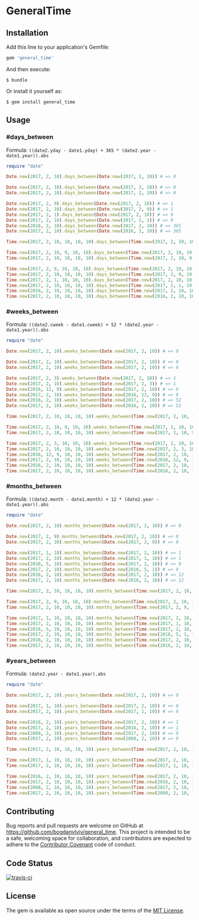 # GeneralTime

## Installation

Add this line to your application's Gemfile:

```ruby
gem 'general_time'
```

And then execute:

    $ bundle

Or install it yourself as:

    $ gem install general_time

## Usage

### #days_between

Formula: `((date2.yday - date1.yday) + 365 * (date2.year - date1.year)).abs`

```ruby
require "date"

Date.new(2017, 2, 10).days_between(Date.new(2017, 2, 10)) # => 0

Date.new(2017, 2, 10).days_between(Date.new(2017, 2, 10)) # => 0
Date.new(2017, 2, 10).days_between(Date.new(2017, 2, 10)) # => 0

Date.new(2017, 2, 9).days_between(Date.new(2017, 2, 10)) # => 1
Date.new(2017, 2, 10).days_between(Date.new(2017, 2, 9)) # => 1
Date.new(2017, 2, 1).days_between(Date.new(2017, 2, 10)) # => 9
Date.new(2017, 2, 10).days_between(Date.new(2017, 2, 1)) # => 9
Date.new(2016, 2, 10).days_between(Date.new(2017, 2, 10)) # => 365
Date.new(2017, 2, 10).days_between(Date.new(2016, 2, 10)) # => 365
```

```ruby
Time.new(2017, 2, 10, 10, 10, 10).days_between(Time.new(2017, 2, 10, 10, 10, 10)) # => 0

Time.new(2017, 2, 10, 9, 10, 10).days_between(Time.new(2017, 2, 10, 10, 10, 10)) # => 0
Time.new(2017, 2, 10, 10, 10, 10).days_between(Time.new(2017, 2, 10, 9, 10, 10)) # => 0

Time.new(2017, 2, 9, 10, 10, 10).days_between(Time.new(2017, 2, 10, 10, 10, 10)) # => 1
Time.new(2017, 2, 10, 10, 10, 10).days_between(Time.new(2017, 2, 9, 10, 10, 10)) # => 1
Time.new(2017, 2, 1, 10, 10, 10).days_between(Time.new(2017, 2, 10, 10, 10, 10)) # => 9
Time.new(2017, 2, 10, 10, 10, 10).days_between(Time.new(2017, 2, 1, 10, 10, 10)) # => 9
Time.new(2016, 2, 10, 10, 10, 10).days_between(Time.new(2017, 2, 10, 10, 10, 10)) # => 365
Time.new(2017, 2, 10, 10, 10, 10).days_between(Time.new(2016, 2, 10, 10, 10, 10)) # => 365
```

### #weeks_between

Formula: `((date2.cweek - date1.cweek) + 52 * (date2.year - date1.year)).abs`

```ruby
require "date"

Date.new(2017, 2, 10).weeks_between(Date.new(2017, 2, 10)) # => 0

Date.new(2017, 2, 10).weeks_between(Date.new(2017, 2, 10)) # => 0
Date.new(2017, 2, 10).weeks_between(Date.new(2017, 2, 10)) # => 0

Date.new(2017, 2, 3).weeks_between(Date.new(2017, 2, 10)) # => 1
Date.new(2017, 2, 10).weeks_between(Date.new(2017, 2, 3)) # => 1
Date.new(2016, 12, 9).weeks_between(Date.new(2017, 2, 10)) # => 9
Date.new(2017, 2, 10).weeks_between(Date.new(2016, 12, 9)) # => 9
Date.new(2016, 2, 10).weeks_between(Date.new(2017, 2, 10)) # => 52
Date.new(2017, 2, 10).weeks_between(Date.new(2016, 2, 10)) # => 52
```

```ruby
Time.new(2017, 2, 10, 10, 10, 10).weeks_between(Time.new(2017, 2, 10, 10, 10, 10)) # => 0

Time.new(2017, 2, 10, 9, 10, 10).weeks_between(Time.new(2017, 2, 10, 10, 10, 10)) # => 0
Time.new(2017, 2, 10, 10, 10, 10).weeks_between(Time.new(2017, 2, 10, 9, 10, 10)) # => 0

Time.new(2017, 2, 3, 10, 10, 10).weeks_between(Time.new(2017, 2, 10, 10, 10, 10)) # => 1
Time.new(2017, 2, 10, 10, 10, 10).weeks_between(Time.new(2017, 2, 3, 10, 10, 10)) # => 1
Time.new(2016, 12, 9, 10, 10, 10).weeks_between(Time.new(2017, 2, 10, 10, 10, 10)) # => 9
Time.new(2017, 2, 10, 10, 10, 10).weeks_between(Time.new(2016, 12, 9, 10, 10, 10)) # => 9
Time.new(2016, 2, 10, 10, 10, 10).weeks_between(Time.new(2017, 2, 10, 10, 10, 10)) # => 52
Time.new(2017, 2, 10, 10, 10, 10).weeks_between(Time.new(2016, 2, 10, 10, 10, 10)) # => 52
```

### #months_between

Formula: `((date2.month - date1.month) + 12 * (date2.year - date1.year)).abs`

```ruby
require "date"

Date.new(2017, 2, 10).months_between(Date.new(2017, 2, 10)) # => 0

Date.new(2017, 2, 9).months_between(Date.new(2017, 2, 10)) # => 0
Date.new(2017, 2, 10).months_between(Date.new(2017, 2, 9)) # => 0

Date.new(2017, 1, 10).months_between(Date.new(2017, 2, 10)) # => 1
Date.new(2017, 2, 10).months_between(Date.new(2017, 1, 10)) # => 1
Date.new(2016, 5, 10).months_between(Date.new(2017, 2, 10)) # => 9
Date.new(2017, 2, 10).months_between(Date.new(2016, 5, 1)) # => 9
Date.new(2016, 2, 10).months_between(Date.new(2017, 2, 10)) # => 12
Date.new(2017, 2, 10).months_between(Date.new(2016, 2, 10)) # => 12
```

```ruby
Time.new(2017, 2, 10, 10, 10, 10).months_between(Time.new(2017, 2, 10, 10, 10, 10)) # => 0

Time.new(2017, 2, 9, 10, 10, 10).months_between(Time.new(2017, 2, 10, 10, 10, 10)) # => 0
Time.new(2017, 2, 10, 10, 10, 10).months_between(Time.new(2017, 2, 9, 10, 10, 10)) # => 0

Time.new(2017, 1, 10, 10, 10, 10).months_between(Time.new(2017, 2, 10, 10, 10, 10)) # => 1
Time.new(2017, 2, 10, 10, 10, 10).months_between(Time.new(2017, 1, 10, 10, 10, 10)) # => 1
Time.new(2016, 5, 10, 10, 10, 10).months_between(Time.new(2017, 2, 10, 10, 10, 10)) # => 9
Time.new(2017, 2, 10, 10, 10, 10).months_between(Time.new(2016, 5, 1, 10, 10, 10)) # => 9
Time.new(2016, 2, 10, 10, 10, 10).months_between(Time.new(2017, 2, 10, 10, 10, 10)) # => 12
Time.new(2017, 2, 10, 10, 10, 10).months_between(Time.new(2016, 2, 10, 10, 10, 10)) # => 12
```

### #years_between

Formula: `(date2.year - date1.year).abs`

```ruby
require "date"

Date.new(2017, 2, 10).years_between(Date.new(2017, 2, 10)) # => 0

Date.new(2017, 1, 10).years_between(Date.new(2017, 2, 10)) # => 0
Date.new(2017, 2, 10).years_between(Date.new(2017, 1, 10)) # => 0

Date.new(2016, 2, 10).years_between(Date.new(2017, 2, 10)) # => 1
Date.new(2017, 2, 10).years_between(Date.new(2016, 2, 10)) # => 1
Date.new(2008, 2, 10).years_between(Date.new(2017, 2, 10)) # => 9
Date.new(2017, 2, 10).years_between(Date.new(2008, 2, 10)) # => 9
```

```ruby
Time.new(2017, 2, 10, 10, 10, 10).years_between(Time.new(2017, 2, 10, 10, 10, 10)) # => 0

Time.new(2017, 1, 10, 10, 10, 10).years_between(Time.new(2017, 2, 10, 10, 10, 10)) # => 0
Time.new(2017, 2, 10, 10, 10, 10).years_between(Time.new(2017, 1, 10, 10, 10, 10)) # => 0

Time.new(2016, 2, 10, 10, 10, 10).years_between(Time.new(2017, 2, 10, 10, 10, 10)) # => 1
Time.new(2017, 2, 10, 10, 10, 10).years_between(Time.new(2016, 2, 10, 10, 10, 10)) # => 1
Time.new(2008, 2, 10, 10, 10, 10).years_between(Time.new(2017, 2, 10, 10, 10, 10)) # => 9
Time.new(2017, 2, 10, 10, 10, 10).years_between(Time.new(2008, 2, 10, 10, 10, 10)) # => 9
```

## Contributing

Bug reports and pull requests are welcome on GitHub at https://github.com/bogdanvlviv/general_time. This project is intended to be a safe, welcoming space for collaboration, and contributors are expected to adhere to the [Contributor Covenant](http://contributor-covenant.org) code of conduct.

## Code Status

[![travis-ci](https://api.travis-ci.org/bogdanvlviv/general_time.svg?branch=master)](https://travis-ci.org/bogdanvlviv/general_time)

## License

The gem is available as open source under the terms of the [MIT License](http://opensource.org/licenses/MIT).

